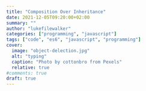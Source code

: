 ```yaml
---
title: "Composition Over Inheritance"
date: 2021-12-05T09:20:00+02:00
summary: ""
author: "lukefilewalker"
categories: ["programming", "javascript"]
tags: ["code", "es6", "javascript", "programming"]
cover:
  image: "object-delection.jpg"
  alt: "typing"
  caption: "Photo by cottonbro from Pexels"
  relative: true
#comments: true
draft: true
---
```

